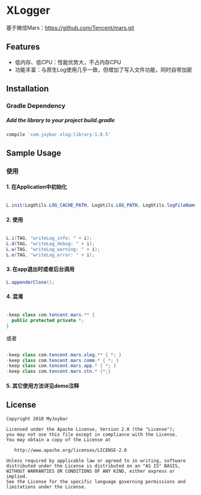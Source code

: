 # XLogger
基于微信Mars：https://github.com/Tencent/mars.git
## Features
 - 低内存、低CPU：性能优势大，不占内存CPU
 - 功能丰富：与原生Log使用几乎一致，但增加了写入文件功能，同时自带加密

   
## Installation
### Gradle Dependency

#####   Add the library to your project build.gradle

```gradle
compile 'com.joybar.xlog:library:1.0.5'

```

## Sample Usage

### 使用


#### 1. 在Application中初始化
```java
 
L.init(LogUtils.LOG_CACHE_PATH, LogUtils.LOG_PATH, LogUtils.logFileName(), LogUtils.PUB_KEY, LogUtils.CONSOLE_LOG_OPEN);

```

#### 2. 使用
```java
 
L.i(TAG, "writeLog_info: " + i);
L.d(TAG, "writeLog_debug: " + i);
L.w(TAG, "writeLog_warning: " + i);
L.e(TAG, "writeLog_error: " + i);
```

#### 3. 在app退出时或者后台调用
```java
L.appenderClose();

```

#### 4. 混淆


```java

-keep class com.tencent.mars.** {
  public protected private *;
}

```

或者

```java

-keep class com.tencent.mars.xlog.** { *; }
-keep class com.tencent.mars.comm.* { *; }
-keep class com.tencent.mars.app.* { *; }
-keep class com.tencent.mars.stn.* {*;}
```


#### 5. 其它使用方法详见demo注释

## License

    Copyright 2018 MyJoybar

    Licensed under the Apache License, Version 2.0 (the "License");
    you may not use this file except in compliance with the License.
    You may obtain a copy of the License at

       http://www.apache.org/licenses/LICENSE-2.0

    Unless required by applicable law or agreed to in writing, software
    distributed under the License is distributed on an "AS IS" BASIS,
    WITHOUT WARRANTIES OR CONDITIONS OF ANY KIND, either express or implied.
    See the License for the specific language governing permissions and
    limitations under the License.   